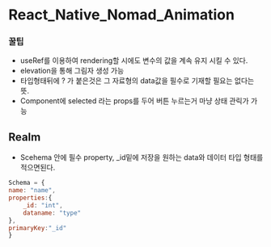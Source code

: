 # React_Native_Nomad_Animation

### 꿀팁

- useRef를 이용하여 rendering할 시에도 변수의 값을 계속 유지 시킬 수 있다.
- elevation을 통해 그림자 생성 가능
- 타입형태뒤에 ? 가 붙은것은 그 자료형의 data값을 필수로 기재할 필요는 없다는 뜻.
- Component에 selected 라는 props를 두어 버튼 누르는거 마냥 상태 관릭가 가능

## Realm

- Scehema 안에 필수 property, \_id밑에 저장을 원하는 data와 데이터 타입 형태를 적으면된다.

```Javascript
Schema = {
name: "name",
properties:{
    _id: "int",
    dataname: "type"
},
primaryKey:"_id"
}
```

